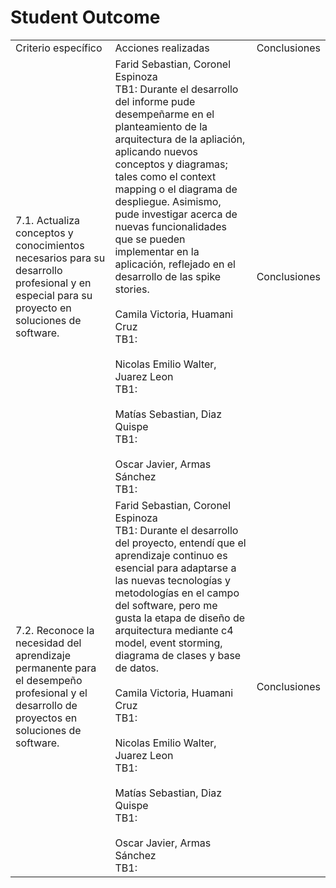 ﻿# Student Outcome
<table>
    <tr>
        <td> Criterio específico </td>
        <td> Acciones realizadas </td>
        <td> Conclusiones </td>
    </tr>
    <tr>
        <td> 
            7.1. Actualiza conceptos y conocimientos necesarios para su desarrollo profesional y en especial para su proyecto en soluciones de software.
        </td>
        <td> 
            Farid Sebastian, Coronel Espinoza
            <br>
            TB1:
            Durante el desarrollo del informe pude desempeñarme en el planteamiento de la arquitectura de la apliación, aplicando nuevos conceptos y diagramas; tales como el context mapping o el diagrama de despliegue. Asimismo, pude investigar acerca de nuevas funcionalidades que se pueden implementar en la aplicación, reflejado en el desarrollo de las spike stories. 
            <br>
            <br>
            Camila Victoria, Huamani Cruz
            <br>
            TB1:
            <br>
            <br>
            Nicolas Emilio Walter, Juarez Leon
            <br>
            TB1:
            <br>
            <br>
            Matías Sebastian, Diaz Quispe
            <br>
            TB1:
            <br>
            <br>
            Oscar Javier, Armas Sánchez
            <br>
            TB1:
            <br>
        </td>  
        <td>
            Conclusiones
        </td>
    </tr>
    <tr>
        <td> 
            7.2. Reconoce la necesidad del aprendizaje permanente para el desempeño profesional y el desarrollo de proyectos en soluciones de software.
        </td>
        <td> 
            Farid Sebastian, Coronel Espinoza
            <br>
            TB1:
            Durante el desarrollo del proyecto, entendí que el aprendizaje continuo es esencial para adaptarse a las nuevas tecnologías y metodologías en el campo del software, pero me gusta la etapa de diseño de arquitectura mediante c4 model, event storming, diagrama de clases y base de datos.
            <br>
            <br>
            Camila Victoria, Huamani Cruz
            <br>
            TB1:
            <br>
            <br>
            Nicolas Emilio Walter, Juarez Leon
            <br>
            TB1:
            <br>
            <br>
            Matías Sebastian, Diaz Quispe
            <br>
            TB1:
            <br>
            <br>
            Oscar Javier, Armas Sánchez
            <br>
            TB1:
            <br>
        </td>  
        <td>
            Conclusiones
        </td>
    </tr>
</table>